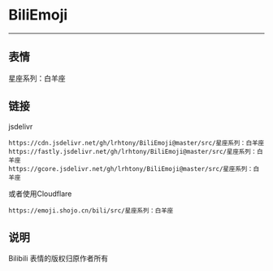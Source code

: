 # BiliEmoji
---
## 表情
星座系列：白羊座
## 链接
jsdelivr
```
https://cdn.jsdelivr.net/gh/lrhtony/BiliEmoji@master/src/星座系列：白羊座
https://fastly.jsdelivr.net/gh/lrhtony/BiliEmoji@master/src/星座系列：白羊座
https://gcore.jsdelivr.net/gh/lrhtony/BiliEmoji@master/src/星座系列：白羊座
```
或者使用Cloudflare
```
https://emoji.shojo.cn/bili/src/星座系列：白羊座
```
## 说明
Bilibili 表情的版权归原作者所有
